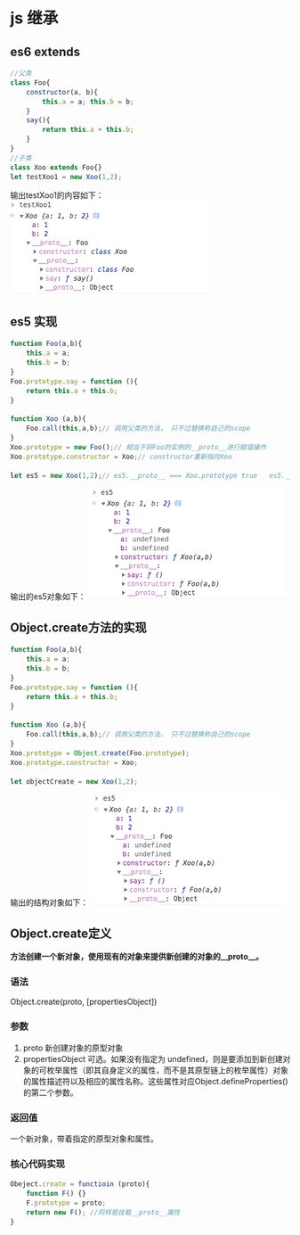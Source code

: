 # js 继承
## es6 extends
```javascript
//父类
class Foo{
	constructor(a, b){
		this.a = a; this.b = b;
	}
	say(){
		return this.a + this.b;
	}
}
//子类
class Xoo extends Foo{}
let testXoo1 = new Xoo(1,2);
```
输出testXoo1的内容如下：
![testXoo1的结构](https://github.com/skyujilong/notebook/blob/master/src/testXoo1-inner.png)

## es5 实现
```javascript
function Foo(a,b){
    this.a = a;
    this.b = b;
} 
Foo.prototype.say = function (){
    return this.a + this.b;
}

function Xoo (a,b){
    Foo.call(this,a,b);// 调用父类的方法， 只不过替换称自己的scope
}
Xoo.prototype = new Foo();// 相当于将Foo的实例的__proto__进行赋值操作
Xoo.prototype.constructor = Xoo;// constructor重新指向Xoo

let es5 = new Xoo(1,2);// es5.__proto__ === Xoo.prototype true   es5.__proto__.__proto__ === Foo.prototype true
```
输出的es5对象如下：
![es5的结构](https://github.com/skyujilong/notebook/blob/master/src/es5-inner.png)

## Object.create方法的实现
```javascript
function Foo(a,b){
    this.a = a;
    this.b = b;
} 
Foo.prototype.say = function (){
    return this.a + this.b;
}

function Xoo (a,b){
    Foo.call(this,a,b);// 调用父类的方法， 只不过替换称自己的scope
}
Xoo.prototype = Object.create(Foo.prototype);
Xoo.prototype.constructor = Xoo;

let objectCreate = new Xoo(1,2);
```
输出的结构对象如下：
![objectCreate结构](https://github.com/skyujilong/notebook/blob/master/src/es5-inner.png)

## Object.create定义

**方法创建一个新对象，使用现有的对象来提供新创建的对象的__proto__。**

### 语法
Object.create(proto, [propertiesObject])
### 参数
1. proto 新创建对象的原型对象
2. propertiesObject 可选。如果没有指定为 undefined，则是要添加到新创建对象的可枚举属性（即其自身定义的属性，而不是其原型链上的枚举属性）对象的属性描述符以及相应的属性名称。这些属性对应Object.defineProperties()的第二个参数。

### 返回值
一个新对象，带着指定的原型对象和属性。

### 核心代码实现

```javascript
Obeject.create = functioin (proto){
    function F() {}
    F.prototype = proto;
    return new F(); //同样是挂载__proto__属性
}

```